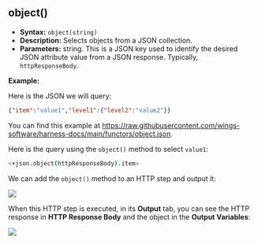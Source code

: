 ## object()

* **Syntax:** `object(string)`
* **Description:** Selects objects from a JSON collection.
* **Parameters:** string. This is a JSON key used to identify the desired JSON attribute value from a JSON response. Typically, `httpResponseBody`.

**Example:**

Here is the JSON we will query:


```json
{"item":"value1","level1":{"level2":"value2"}}
```
You can find this example at <https://raw.githubusercontent.com/wings-software/harness-docs/main/functors/object.json>.

Here is the query using the `object()` method to select `value1`:


```bash
<+json.object(httpResponseBody).item>
```
We can add the `object()` method to an HTTP step and output it:

![](./static/json-and-xml-functors-09.png)

When this HTTP step is executed, in its **Output** tab, you can see the HTTP response in **HTTP Response Body** and the object in the **Output Variables**:

![](./static/json-and-xml-functors-10.png)
